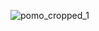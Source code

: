 ![pomo_cropped_1](https://user-images.githubusercontent.com/84145162/130968600-ab16e85d-9ae3-4515-bc9a-30624b8ec3e1.jpg)

